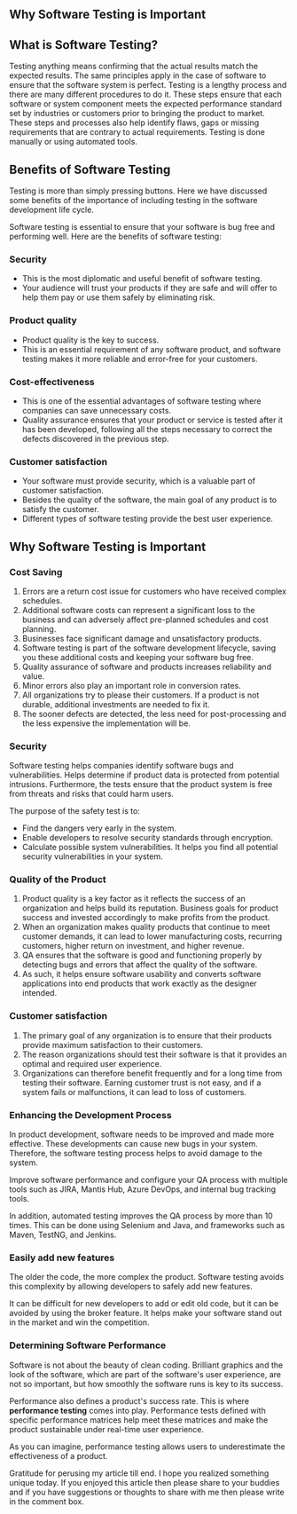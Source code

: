 ## Why Software Testing is Important



## What is Software Testing?  


Testing anything means confirming that  the actual results match the expected results. The same principles apply in the case of software to ensure that the software system is perfect. Testing is a lengthy process and there are many different procedures to do it. These steps ensure that each  software  or system component meets the expected performance standard  set  by  industries or customers prior to bringing the product to market. These steps and processes also help  identify flaws, gaps or missing requirements that are contrary to  actual requirements. Testing is  done manually or using automated tools.  


## Benefits of Software Testing 

Testing is more than simply pressing buttons. Here we have discussed some benefits of the importance of including testing in the software development life cycle. 

Software testing is essential to ensure that your software is bug free and performing well. Here are the benefits of software testing: 

### Security 

- This is the most diplomatic and useful benefit of software testing. 
- Your audience will trust your products if they are safe and will offer to help them pay or use them safely by eliminating risk.

### Product quality

- Product quality  is the key to success. 
- This is an essential requirement of any software product, and software testing  makes it more reliable and error-free for your customers.

### Cost-effectiveness

- This is one of the essential advantages of software testing where companies can save unnecessary costs. 
- Quality assurance ensures that your product or service is tested after it has been developed, following all the steps necessary to correct the defects discovered in the previous step.

### Customer satisfaction

- Your software must provide security, which is a valuable part of customer satisfaction.
- Besides the quality of the software, the main goal of any product is to satisfy the customer. 
- Different types of software testing provide the best user experience.

## Why Software Testing is Important

### Cost Saving

1. Errors are a return cost issue for customers who have received complex schedules. 
2. Additional software costs can represent a significant loss to the business and can adversely affect pre-planned schedules and cost planning. 
3. Businesses face significant damage and unsatisfactory products. 
4. Software testing is part of the software development lifecycle, saving you these additional costs and keeping your software bug free. 
5. Quality assurance of software and products increases reliability and value. 
6. Minor errors also play an important role in conversion rates.
7. All organizations try to please their customers. If a product is not durable, additional investments are needed to fix it.
8. The sooner defects are detected, the less need for post-processing and the less expensive the implementation will be.

### Security

Software testing helps companies identify software bugs and vulnerabilities. Helps determine if product data is protected from potential intrusions. Furthermore, the tests ensure that the product system is free from threats and risks that could harm users.

The purpose of the safety test is to:

- Find the dangers very early in the system. 
- Enable developers to resolve security standards through encryption.
- Calculate possible system vulnerabilities. It helps you find all potential security vulnerabilities in your system.

### Quality of the Product

1. Product quality is a key factor as it reflects the success of an organization and helps build its reputation. Business goals for product success and invested accordingly to make profits from the product. 
2. When an organization makes quality products that continue to meet customer demands, it can lead to lower manufacturing costs, recurring customers, higher return on investment, and higher revenue.
3. QA ensures that the software is good and functioning properly by detecting bugs and errors that affect the quality of the software. 
4. As such, it helps ensure software usability and converts software applications into end products that work exactly as the designer intended.

### Customer satisfaction

1. The primary goal of any organization is to ensure that their products provide maximum satisfaction to their customers. 
2. The reason organizations should test their software is that it provides an optimal and required user experience. 
3. Organizations can therefore benefit frequently and for a long time from testing their software. Earning customer trust is not easy, and if a system fails or malfunctions, it can lead to loss of customers.

### Enhancing the Development Process

In product development, software needs to be improved and made more effective. These developments can cause new bugs in your system. Therefore, the software testing process helps to avoid  damage to the system. 

Improve software performance and configure your QA process with multiple tools such as JIRA, Mantis Hub, Azure DevOps, and  internal bug tracking tools. 

In addition, automated testing improves the QA process by more than 10 times. This can be done using Selenium  and Java, and frameworks such as Maven, TestNG, and Jenkins.  

### Easily add new features 

The older the code, the more complex  the product. Software testing avoids this complexity by allowing developers to safely add new features. 

It can be difficult for new developers to add or edit old code, but it can be avoided by using the broker feature. It helps make your software stand out in the market and win the competition. 

### Determining Software Performance 

Software  is not about the beauty of clean coding. Brilliant graphics and the look of the software, which are part of the software's user experience, are not so important, but how smoothly the software runs is  key to its success. 

Performance also defines a product's success rate. This is where  **performance testing** comes into play. Performance tests defined with specific performance matrices help meet these matrices and make the product sustainable under real-time user experience. 

As you can imagine, performance testing allows users to underestimate the effectiveness of a product.

Gratitude for perusing my article till end. I hope you realized something unique today. If you enjoyed this article then please share to your buddies and if you have suggestions or thoughts to share with me then please write in the comment box.